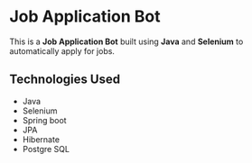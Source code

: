 # Job Application Bot

This is a **Job Application Bot** built using **Java** and **Selenium** to automatically apply for jobs. 

## Technologies Used
- Java
- Selenium
- Spring boot
- JPA
- Hibernate
- Postgre SQL
